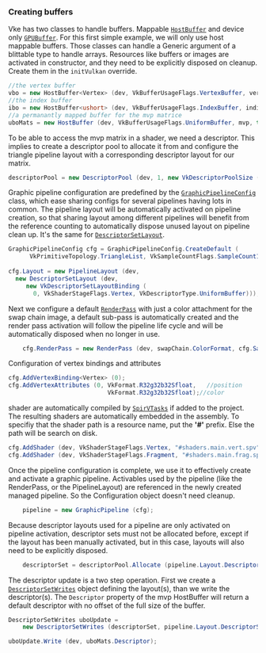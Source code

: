 ### Creating buffers

Vke has two classes to handle buffers. Mappable [`HostBuffer`](../../../../wiki/vke.HostBuffer) and device only [`GPUBuffer`](../../../../wiki/vke.GPUBuffer). 
For this first simple example, we will only use host mappable buffers. Those classes can handle a Generic argument of a blittable type to handle arrays. Resources like buffers or images are activated in constructor, and they need to be explicitly disposed on cleanup. Create them in the `initVulkan` override.

```csharp
//the vertex buffer
vbo = new HostBuffer<Vertex> (dev, VkBufferUsageFlags.VertexBuffer, vertices);
//the index buffer
ibo = new HostBuffer<ushort> (dev, VkBufferUsageFlags.IndexBuffer, indices);	
//a permanantly mapped buffer for the mvp matrice
uboMats = new HostBuffer (dev, VkBufferUsageFlags.UniformBuffer, mvp, true);
```

To be able to access the mvp matrix in a shader, we need a descriptor. This implies to create a descriptor  pool to allocate it from and configure the triangle pipeline layout with a corresponding descriptor layout for our matrix.
```csharp
descriptorPool = new DescriptorPool (dev, 1, new VkDescriptorPoolSize (VkDescriptorType.UniformBuffer));
```
Graphic pipeline configuration are predefined by the [`GraphicPipelineConfig`](../../../../wiki/vke.GraphicPipelineConfig) class, which ease sharing configs for several pipelines having lots in common. The pipeline layout will be automatically activated on pipeline creation, so that sharing layout among different pipelines will benefit from the reference counting to automatically dispose unused layout on pipeline clean up. It's the same for [`DescriptorSetLayout`](../../wiki/api/DescriptorSetLayout).
```csharp
GraphicPipelineConfig cfg = GraphicPipelineConfig.CreateDefault (
      VkPrimitiveTopology.TriangleList, VkSampleCountFlags.SampleCount1, false);
      
cfg.Layout = new PipelineLayout (dev,
  new DescriptorSetLayout (dev,
     new VkDescriptorSetLayoutBinding (
       0, VkShaderStageFlags.Vertex, VkDescriptorType.UniformBuffer)));
```
Next we configure a default [`RenderPass`](../../../../wiki/vke.RenderPass) with just a color attachment for the swap chain image, a default sub-pass is automatically created and the render pass activation will follow the pipeline life cycle and will be automatically disposed when no longer in use.
```csharp
	cfg.RenderPass = new RenderPass (dev, swapChain.ColorFormat, cfg.Samples);
```
Configuration of vertex bindings and attributes
```csharp
cfg.AddVertexBinding<Vertex> (0);
cfg.AddVertexAttributes (0, VkFormat.R32g32b32Sfloat,	//position
                            VkFormat.R32g32b32Sfloat);//color
```
shader are automatically compiled by [`SpirVTasks`](../../SpirVTasks/README.md) if added to the project. The resulting shaders are automatically embedded in the assembly. To specifiy that the shader path is a resource name, put the **'#'** prefix. Else the path will be search on disk.
```csharp
cfg.AddShader (dev, VkShaderStageFlags.Vertex, "#shaders.main.vert.spv");
cfg.AddShader (dev, VkShaderStageFlags.Fragment, "#shaders.main.frag.spv");
```
Once the pipeline configuration is complete, we use it to effectively create and activate a graphic pipeline. Activables used by the pipeline (like the RenderPass, or the PipelineLayout) are referenced in the newly created managed pipeline. So the Configuration object doesn't need cleanup.
```csharp
	pipeline = new GraphicPipeline (cfg);
```
Because descriptor layouts used for a pipeline are only activated on pipeline activation, descriptor sets must not be allocated before, except if the layout has been manually activated, but in this case, layouts will also need to be explicitly disposed.
```csharp
	descriptorSet = descriptorPool.Allocate (pipeline.Layout.DescriptorSetLayouts[0]);
```
The descriptor update is a two step operation. First we create a [`DescriptorSetWrites`](../../../../wiki/vke.DescriptorSetWrites) object defining the layout(s), than we write the descriptor(s).
The `Descriptor` property of the mvp HostBuffer will return a default descriptor with no offset of the full size of the buffer.

```csharp
DescriptorSetWrites uboUpdate =
    new DescriptorSetWrites (descriptorSet, pipeline.Layout.DescriptorSetLayouts[0]);

uboUpdate.Write (dev, uboMats.Descriptor);
```
